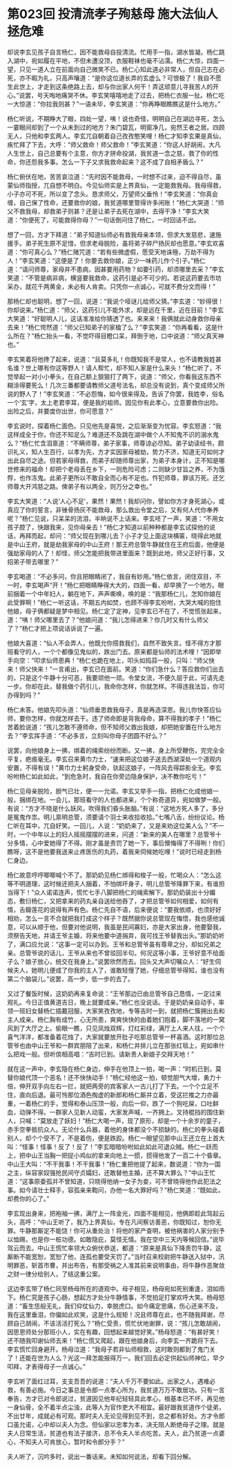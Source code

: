 # 第023回 投清流孝子殉慈母 施大法仙人拯危难

却说李玄见孩子自言杨仁，因不能救母自投清流。忙用手一指，湖水皆凝。杨仁跳入湖中，宛如履在平地，不但未遭没顶，衣服鞋袜也毫不沾濡。杨仁大惊，四面一望，只见一道人立在前面向自己微笑不已。杨仁心知此道必非常人，但自己志在必死，亦不暇为礼，只高声嚷道：“是你这位道长弄的玄虚么？可恨极了！我自不愿生此世上，才走到这条绝路上去，却与你出家人何干！弄这顽意儿寻我苦人的开心。”说罢，号天啕地痛哭不休。李玄笑嘻嘻地走了过去，把杨仁衣服一扯。杨仁吃一大惊道：“你拉我则甚？”一语未毕，李玄笑道：“你再睁眼瞧瞧这是什么地方。”

杨仁听说，不期睁大了眼，四处一望，咦！说也奇怪，明明自己在湖边寻死，怎么一霎眼间却到了一个从未到过的地方？朱门碧瓦，明窗净几，宛然王者之居。四顾无人，只他和李玄两人。李玄兀自朝着自己孜孜憨笑哩！杨仁才知李玄果是真仙，疾忙拜了下去，大呼：“师父救命！师父救命！”李玄笑道：“你这人好胡闹，大凡人生世上，自己总要有个主意，你方才拼命投湖，我贫道一念之慈，救了你的性命，你还怨我多事。怎么一下子又求我救命起来？这不成了自相矛盾么？”

杨仁俯伏在地，苦苦哀泣道：“先时因不能救母，一时想不过来，迫不得自尽，虽蒙仙师指授，兀自想不明白。今见仙师实是上界真仙，一定能救我母。我母得救，小子亦可不死，所以变了念头。恳求师父，万望师父垂怜！”李玄笑道：“你真会缠，自己保了性命，还要救你的娘，我贫道哪里管得许多闲账！”杨仁大哭道：“师父不救我母，却救弟子则甚？还是让弟子去死在湖中，去得干净！”李玄大笑道：“你便死了，可能救得你母？”一句话倒问住了杨仁，一时回话不出。

想了一回，方才下拜道：“弟子知道仙师必有救我母亲本领，但求大发慈悲，速施援手。弟子死生原不足惜，但求老母脱险，虽将弟子碎尸扬灰却也愿意。”李玄欢喜道：“你可真心么？”杨仁赌咒道：“若有些微虚假，愿受天地诛殛，万劫不得为人！”李玄笑道：“这便是了！你要去救你娘，正少一味药儿作个引子。”杨仁道：“请问师尊，家母并不患病，因甚要用药物？如要引药，却须哪里去采？”李玄笑道：“不管是病非病，横竖要我救命，这药引是必不可少的。若说这药要去市坊采办，就花千两黄金，未必有人肯卖。只凭你一点诚心，可就不费分文而得！”

那杨仁却也聪明，想了一回，说道：“我说个哑谜儿给师父猜。”李玄道：“妙得很！你却说来。”杨仁道：“师父，这药引儿不能外求，却是远在千里，近在目前！”李玄大笑道：“好聪明人儿，这话准准给你猜透了也。来来来！我俩就此动身救你母亲去来！”杨仁愕然道：“师父已知弟子的家楹了么？”李玄笑道：“你再看看，这是什么所在？”杨仁抬头一看，不觉吓得目瞪口呆，拜倒于地，口中说道：“师父真天神也。”

李玄笑着将他搀了起来，说道：“且莫多礼！你既知我不是常人，也不请教我姓甚名谁？世上哪有你这等野人！请人帮忙，却不知人家是什么来头！”杨仁听了，不觉举起一对小小拳头，在自己额上狠狠打了两下，说道：“师父，你看我这东西不糊涂得要死么！几次三番都要请教师父道号法名，却总没有说到，真个变成师父所说的野人了！”李玄笑道：“不必怨悔，如今很来得及。告诉了你罢，我姓李，俗名一个‘玄’字，太上老君李耳，便是我的祖师。因见你有此孝心，立意要救你出险。出险之后，并要度你出世，你可愿意？”

李玄说时，探着杨仁面色。只见他先是喜悦，之后渐渐变为忧容。李玄怒道：“我这样成全于你，你还不知足么？难道还不及跳在湖中做个人不知鬼不识的溺水鬼么？”杨仁忙含泪禀道：“不瞒师尊，弟子家事，师尊谅必尽知。弟子幼读经书，颇识礼义，知人生百行，以孝为先，方才实因家母被劫，势力不济，知道无可如何才出此自尽之途。但若家母得救，而弟子却随师尊出家，为弟子本身计，正不知是哪世修来的福命！却把个老母丢在乡下，一则危险可虑；二则缺少甘旨之养，不为饿殍，也作冻鬼。此弟子更所以不敢自全而心有不足也。忤犯师尊，罪该万死。还乞师尊大开鸿慈之路。俾弟子有以两全，则万分之幸也。”

李玄大笑道：“人说‘人心不足’，果然！果然！我却问你，譬如你方才身死湖心，或真应了你的誓言，非锉骨扬灰不能救母，那么救出令堂之后，又有何人代你奉养呢？”杨仁见说，只呆呆的流泪，半晌说不上话来。李玄呸了一声，笑道：“不用女孩子腔了，快跟我来，见你母亲去！”杨仁才知道以前种种都是李玄试探他的说话，再拜而起，却问：“师父现在到哪儿去？小子才见上面这块横匾，晓得此地就是中山王府，就是劫我家母的中山王府！那王府总管牛静就住在王府后面，他便是强劫家母的人了！却怪，师父怎能把我带进里面来？既到此地，师父正好行事，又招弟子带去哪里？”

李玄喝道：“不必多问，你且把眼睛闭了，我自有妙用。”杨仁依言，闭住双目，不一时，李玄喝声“开！”杨仁把眼睛睁得大大的，四面一看，却早换了一个地方。眼前捆着一个中年妇人，躺在地下，声声嘶唤，唤的是：“我那杨仁儿，怎知你娘在此受罪啊！”杨仁一听这话，不期五内如焚，也顾不得李玄吩咐，大哭大喊的抱住他娘，母子俩都疑是梦中相见。杨仁定了定神，见李玄已不在了，不觉慌张起来，道：“咦！师父哪里去了？”他娘问道：“我儿怎得进来？你几时又有什么师父了？”杨仁才把上项说话诉说了一遍。

他娘大喜道：“仙人不会弄人，他既允你搭救我们，自然不致失言。怪不得方才那班看守的人，一个个都像见鬼似的，跌出门去。原来都是仙师的法术哩！”因即举手向空：“叩求仙师恩典！”杨仁也跪在地上，叩头如捣蒜一般，只叫：“师父快来！师父快来！”一言甫出，李玄已在面前。笑道：“你们急什么？答应救你们出去的，只是这个牛静十分可恶，我要顽他一顽。令堂女流，不便久屈于此，可请先走一步。你却在此，替我做个药引儿，我命你怎样，你就怎样。不得违我法旨，你可办得到吗？”

杨仁未答。他娘先叩头道：“仙师垂恩救我母子，真是再造深恩。我儿你快答应仙师，要你怎样，你就怎样去干。违了师命即是背我母命，算不得我的孝子！”杨仁苦着脸说道：“孩儿怎敢不遵师命，但不知师父救出我娘，却把她安置在什么地方去？”李玄挥手道：“不必多言，立刻叫你母子团圆不好么？”

说罢，向他娘身上一拂，绑着的绳索纷纷而断。又一拂，身上所受鞭伤，完完全全平复，疤痕毫无。李玄召来黄巾力士，“速来把这位娘子送去西湖深处一个道观内安置，不得有误！”黄巾力士躬身受命，驮起这娘子，一阵风去得踪影全无。李玄吩咐杨仁如此如此，“到危急时，我自在你旁边隐身保护，决不教你吃亏！”

杨仁见母亲脱险，胆气已壮，便一一允诺。李玄又举手一指，把杨仁化成他娘一般，捆绑在地。一会儿，那班看守的人也都进来，个个称奇道异，宛如做梦一般。有说：“方才不晓是什么妖风，吹得我们昏头胀脑。”有说：“这地方死人多了，多分是冤鬼作祟。明儿禀明总管，须要请个羽士来收拾收拾。”七嘴八舌，纷纷议论。杨仁听在耳中，兀自好笑。一回儿，人说：“奶奶来了，又是来劝这位美人么？”不一时，一个中年以上的妇人摇摇摆摆的进来，问道：“新来的美人在哪里？总管爷十分多情，心中爱她得了不得。刚才虽是责罚了她一下，事后懊悔得了不得咧！你们瞧呀，这不是他要我送来止疼医伤的丸药，着我来伺候她吃哩！”说时已经走到杨仁身边。

杨仁故意哼哼唧唧喊个不了。那奶奶见杨仁绑得和梭子一般，忙喝众人：“怎么这等不明道理，这时候还把夫人捆着，不怕绑坏身子，明儿总管爷降罪下来，有谁担当得下！”众人诺诺连声，慌忙七手八脚把杨仁的绳索解下。那奶奶装出十分媚态，敷衍杨仁，又把拿来的药丸亲自送给他吞了，才把总管爷如何相爱，如何有情，舌瓣莲花的说得有声有色。杨仁先自不语，后来便说：“要我依顺，也须好好相劝，怎么一言不合就把我打成这个样子？既然据你说总管现在悔悟，我也感他诚意，可以从顺于他，但要对他说明，我虽是民间寡妇，亦是大家出身，他要娶我，须祭告天地，并请王爷主婚，将来他要中道捐弃，我可找王爷替我出头。”那奶奶听了，满口应允说：“这事一定可以办到。王爷和总管爷虽有尊卑之分，却如兄弟之亲。总管爷说的话儿，王爷从来也不曾驳回半句。何况这等小事，王爷好意不给面子么？娘子放心，统交在我身上。”说罢欣然而去。回头又大声切嘱众人：“好生伺候夫人，她明儿便成了你我的主人了，谁敢轻慢了她，仔细总管爷得知，谁也没有第二个脑袋儿。”说罢，高一步，低一步的去了。

又过了餐饭时候，这奶奶再来复命说：“王爷那边已由总管爷自己恳情，一定过来观礼。今日正值黄道吉日，晚上就要成亲。”杨仁也没说话。于是奶奶亲自动手，率领一班妇女替杨仁插戴冠服，大家笑孜孜地，专等吉时一到，就把杨仁簇拥出去和主人成亲。杨仁胸有成竹，心无所患，爽爽快快的由着她们抱着，脚不落地的一窝风到了大厅之上。偷眼一瞧，只见凤烛双辉，灯红彩绿，满厅上人来人往，一个个喜气洋洋，都准备着花烛了，大家就要放开肚子吃那总管爷一杯喜酒。这时那位总管爷也由中山王爷和一群宾朋陪了出来，和杨仁并排儿立在那张红毯上，宛如串什么把戏一般。但听傧相高唱：“吉时已到。请新贵人新娘子交拜天地！”

就在这一声中，李玄隐在杨仁身边，伸手在他顶上一拍，喝一声：“时机已到，莫替你娘代顶一个恶名！还不快快动手！”杨仁经他这一拍，顿觉胆气大增，勇力十倍，伸开双手向左右一拦，就把两旁的宾客家人一古儿打了下去。一个个立足不住，直向后退。最可怜那位酒色掏虚的新郎和杨仁厮并立着，受这拦推之力亦最重，一着杨仁的手，觉得和泰山压顶一般，向后一仰，跌了一个狗吃屎，口吐鲜血，动弹不得。一群家人见新人动蛮，大家发声喊，一齐拥上。叉持棍挡的围住新人，只喊：“莫放走了妖妇！”杨仁大喝一声，现了原形，却是一个十余岁的童子，赤手空拳抵抗众人。无论什么兵器，着他的身体都没个不损缺的。杨仁的拳头碰着别人，却个个受不了，不是着伤，便是跌跤。杨仁一眼望见那中山王还立在上首大叫：“怪事！怪事！反了！反了！”李玄暗暗吩咐如此如此可退众贼。杨仁一跃而上，把中山王当胸一把捉小鸡似的拿来向地上一掼，掼得他发了一百二十个昏章。中山王大叫：“不干我事！不干我事！”杨仁重把他提了起来，数说道：“你为一国之主，纵容家奴强抢民间守贞孀妇，还敢替他主婚，还不算大罪么？”中山王忙道：“这事原委孤并不曾知道，只晓得他纳一女子为妾，可不曾晓得他作此犯法之事。如今请壮士释手，容孤亲来鞫问，办他一名大罪好吗？”杨仁笑道：“既如此，却费你的心了。”

李玄现出身来，把袍袖一拂，满厅上一阵金光，四面不能相见，他俩即趁此驾起云头，高呼：“中山王听了，我乃上界真仙，专在凡间察访善恶，你既知过，恕你无罪。牛静那厮定不能饶！你可从重处治！将他的家产查明，被他祸害的人家分别予以恤赐，也是你一桩功德。如敢隐庇，莫怪无情。我在空中三天内等候回信。”说毕驾云而去。中山王慌忙率领大众俯伏恭送，都道：“原来是真仙下降责罚牛静，这厮断不能宽恕，宽恕了他，连孤也要受天罚了。”当时召来校尉把牛静送入狱中，汛明罪恶，斩首市曹，并出布告，有那受祸之人准其前来说明事由，将牛静作恶聚敛之财一律分给别人，了结这重公案。

这边李玄带了杨仁同至杨母所在的道观中。母子相见，杨母宛如死别重逢，泪如雨下。杨仁究是孩子心肠，想起方才处分牛静情事，不觉拍足打掌欢呼大笑。杨母怒道：“畜生恁般无礼，我们仰仗仙力，幸脱虎口。如今痛定思痛，伤心还来不及，我在这里垂泪，你偏如此欢笑，这是什么规矩！况且师尊在此，也不随我拜谢，尽顾自己胡闹，不该活活打死么？”杨仁受责，慌忙伏地谢罪，说：“孩儿怎敢胡闹，因思恩师处分那班小人，实在有趣，回想起来越觉好笑。”杨母怒道：“有甚好笑！还不随我叩谢仙师去来！”杨仁慌又爬起，跟在他娘身后，向李玄一齐跪将下去。李玄慌忙回身避开。杨母泣道：“我母子若非仙师相救，这时敢则都到了鬼门关了！还能在世为人么？光这一拜怎能报得万一。我们回去必定供起仙师神位，早夕叩拜，才表得母子一点诚心。”

李玄听了面红过耳，支支吾吾的说道：“夫人千万不要如此。出家之人，遇难必救，有善必施。今日之事总是令郎一点孝心所为，我贫道万万不敢居功。只有一言奉告，方才已对令郎说过，贫道因见他年纪轻轻具此孝心，根基本已不坏，再见他一身仙骨，全不着半点尘浊，此等人为官作吏大不相宜。最好跟我贫道作个徒弟，不出廿年，成就必有可观。那时夫人无论见得到见不到，总之都有好处。方才令郎口虽允诺，心中却以夫人为念。但仙家以忠孝为本，决无阻人断绝母子之理。就是夫人日常生活，贫道也有法子接济，总不令夫人半点吃苦。夫人，此乃贫道一点婆心，不知夫人可肯放心，暂时和令郎分手？”

夫人听了，沉吟多时，说出一番话来。未知如何说法，却看下回分解。
